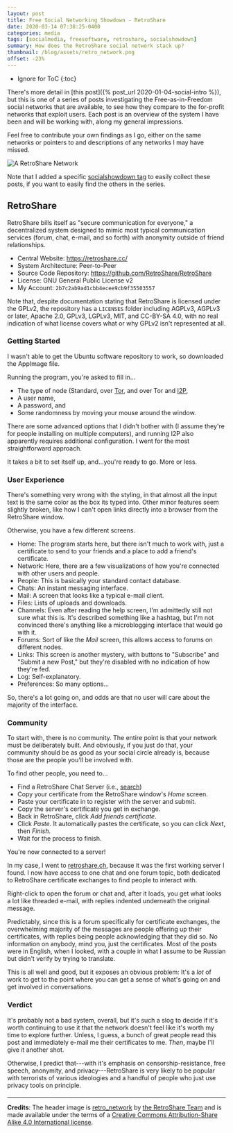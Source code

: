 ```yaml
---
layout: post
title: Free Social Networking Showdown - RetroShare
date: 2020-03-14 07:38:25-0400
categories: media
tags: [socialmedia, freesoftware, retroshare, socialshowdown]
summary: How does the RetroShare social network stack up?
thumbnail: /blog/assets/retro_network.png
offset: -23%
---
```


* Ignore for ToC
{:toc}

There's more detail in [this post]({% post_url 2020-01-04-social-intro %}), but this is one of a series of posts investigating the Free-as-in-Freedom social networks that are available, to see how they compare to the for-profit networks that exploit users.  Each post is an overview of the system I have been and will be working with, along my general impressions.

Feel free to contribute your own findings as I go, either on the same networks or pointers to and descriptions of any networks I may have missed.

![A RetroShare Network](/blog/assets/retro_network.png "A RetroShare Network")

Note that I added a specific [socialshowdown tag](/blog/tag/socialmedia/) to easily collect these posts, if you want to easily find the others in the series.

## RetroShare

RetroShare bills itself as "secure communication for everyone," a decentralized system designed to mimic most typical communication services (forum, chat, e-mail, and so forth) with anonymity outside of friend relationships.

 * Central Website:  <https://retroshare.cc/>
 * System Architecture:  Peer-to-Peer
 * Source Code Repository:  <https://github.com/RetroShare/RetroShare>
 * License:  GNU General Public License v2
 * My Account:  `2b7c2ab9ad1cbb4ecee9cb9f35503557`

Note that, despite documentation stating that RetroShare is licensed under the GPLv2, the repository has a `LICENSES` folder including AGPLv3, AGPLv3 or later, Apache 2.0, GPLv3, LGPLv3, MIT, and CC-BY-SA 4.0, with no real indication of what license covers what or why GPLv2 isn't represented at all.

### Getting Started

I wasn't able to get the Ubuntu software repository to work, so downloaded the AppImage file.

Running the program, you're asked to fill in...

 * The type of node (Standard, over [Tor](https://en.wikipedia.org/wiki/Tor_(anonymity_network)), and over Tor and [I2P](https://en.wikipedia.org/wiki/I2P),
 * A user name,
 * A password, and
 * Some randomness by moving your mouse around the window.

There are some advanced options that I didn't bother with (I assume they're for people installing on multiple computers), and running I2P also apparently requires additional configuration.  I went for the most straightforward approach.

It takes a bit to set itself up, and...you're ready to go.  More or less.

### User Experience

There's something very wrong with the styling, in that almost all the input text is the same color as the box its typed into.  Other minor features seem slightly broken, like how I can't open links directly into a browser from the RetroShare window.

Otherwise, you have a few different screens.

 * Home:  The program starts here, but there isn't much to work with, just a certificate to send to your friends and a place to add a friend's certificate.
 * Network:  Here, there are a few visualizations of how you're connected with other users and people.
 * People:  This is basically your standard contact database.
 * Chats:  An instant messaging interface.
 * Mail:  A screen that looks like a typical e-mail client.
 * Files:  Lists of uploads and downloads.
 * Channels:  Even after reading the help screen, I'm admittedly still not sure what this is.  It's described something like a hashtag, but I'm not convinced there's anything like a microblogging interface that would go with it.
 * Forums:  Sort of like the *Mail* screen, this allows access to forums on different nodes.
 * Links:  This screen is another mystery, with buttons to "Subscribe" and "Submit a new Post," but they're disabled with no indication of how they're fed.
 * Log:  Self-explanatory.
 * Preferences:  So many options...

So, there's a lot going on, and odds are that no user will care about the majority of the interface.

### Community

To start with, there is no community.  The entire point is that your network must be deliberately built.  And obviously, if you just do that, your community should be as good as your social circle already is, because those are the people you'll be involved with.

To find other people, you need to...

 * Find a RetroShare Chat Server (i.e., [search](https://duckduckgo.com/?q=retroshare+chat+server))
 * Copy your certificate from the RetroShare window's *Home* screen.
 * Paste your certificate in to register with the server and submit.
 * Copy the server's certificate you get in exchange.
 * Back in RetroShare, click *Add friends certificate*.
 * Click *Paste*.  It automatically pastes the certificate, so you can click *Next*, then *Finish*.
 * Wait for the process to finish.

You're now connected to a server!

In my case, I went to [retroshare.ch](https://retroshare.ch/), because it was the first working server I found.  I now have access to one chat and one forum topic, both dedicated to RetroShare certificate exchanges to find people to interact with.

Right-click to open the forum or chat and, after it loads, you get what looks a lot like threaded e-mail, with replies indented underneath the original message.

Predictably, since this is a forum specifically for certificate exchanges, the overwhelming majority of the messages are people offering up their certificates, with replies being people acknowledging that they did so.  No information on anybody, mind you, just the certificates.  Most of the posts were in English, when I looked, with a couple in what I assume to be Russian but didn't verify by trying to translate.

This is all well and good, but it exposes an obvious problem:  It's a *lot* of work to get to the point where you can get a sense of what's going on and get involved in conversations.

### Verdict <i class="far fa-thumbs-down"></i>

It's probably not a bad system, overall, but it's such a slog to decide if it's worth continuing to use it that the network doesn't feel like it's worth my time to explore further.  Unless, I guess, a bunch of great people read this post and immediately e-mail me their certificates to me.  *Then*, maybe I'll give it another shot.

Otherwise, I predict that---with it's emphasis on censorship-resistance, free speech, anonymity, and privacy---RetroShare is very likely to be popular with terrorists of various ideologies and a handful of people who just use privacy tools on principle.

#### <i class="far fa-handshake"></i>

* * *

**Credits**:  The header image is [retro_network](https://github.com/RetroShare/documentation/blob/master/docs/img/concept/retro_network.png) by [the RetroShare Team](https://github.com/RetroShare) and is made available under the terms of a [Creative Commons Attribution-Share Alike 4.0 International license](https://creativecommons.org/licenses/by-sa/4.0/deed.en).
